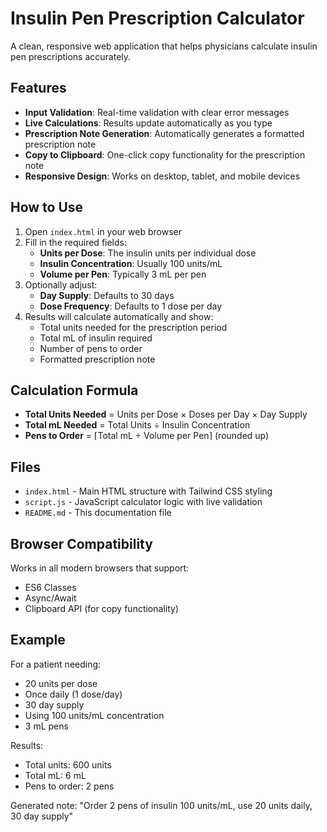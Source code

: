 # Insulin Pen Prescription Calculator

A clean, responsive web application that helps physicians calculate insulin pen prescriptions accurately.

## Features

- **Input Validation**: Real-time validation with clear error messages
- **Live Calculations**: Results update automatically as you type
- **Prescription Note Generation**: Automatically generates a formatted prescription note
- **Copy to Clipboard**: One-click copy functionality for the prescription note
- **Responsive Design**: Works on desktop, tablet, and mobile devices

## How to Use

1. Open `index.html` in your web browser
2. Fill in the required fields:
   - **Units per Dose**: The insulin units per individual dose
   - **Insulin Concentration**: Usually 100 units/mL
   - **Volume per Pen**: Typically 3 mL per pen
3. Optionally adjust:
   - **Day Supply**: Defaults to 30 days
   - **Dose Frequency**: Defaults to 1 dose per day
4. Results will calculate automatically and show:
   - Total units needed for the prescription period
   - Total mL of insulin required
   - Number of pens to order
   - Formatted prescription note

## Calculation Formula

- **Total Units Needed** = Units per Dose × Doses per Day × Day Supply
- **Total mL Needed** = Total Units ÷ Insulin Concentration
- **Pens to Order** = ⌈Total mL ÷ Volume per Pen⌉ (rounded up)

## Files

- `index.html` - Main HTML structure with Tailwind CSS styling
- `script.js` - JavaScript calculator logic with live validation
- `README.md` - This documentation file

## Browser Compatibility

Works in all modern browsers that support:
- ES6 Classes
- Async/Await
- Clipboard API (for copy functionality)

## Example

For a patient needing:
- 20 units per dose
- Once daily (1 dose/day)
- 30 day supply
- Using 100 units/mL concentration
- 3 mL pens

Results:
- Total units: 600 units
- Total mL: 6 mL
- Pens to order: 2 pens

Generated note: "Order 2 pens of insulin 100 units/mL, use 20 units daily, 30 day supply"